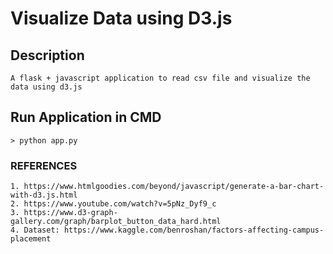 # Visualize Data using D3.js

## Description

```
A flask + javascript application to read csv file and visualize the data using d3.js
```

## Run Application in CMD

```
> python app.py
```

### REFERENCES

```
1. https://www.htmlgoodies.com/beyond/javascript/generate-a-bar-chart-with-d3.js.html
2. https://www.youtube.com/watch?v=5pNz_Dyf9_c
3. https://www.d3-graph-gallery.com/graph/barplot_button_data_hard.html
4. Dataset: https://www.kaggle.com/benroshan/factors-affecting-campus-placement
```
